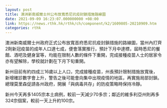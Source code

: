 ```yaml
---
layout: post
title: 澳洲新南威爾士州公布放寬悉尼抗疫封鎖措施路線圖
date: 2021-09-09 16:23:07.000000000 +08:00
link: https://news.rthk.hk/rthk/ch/component/k2/1609805-20210909.htm
categories: rthk
---
```


澳洲新南威爾士州政府正式公布放寬首府悉尼抗疫封鎖措施的路線圖，當州內打齊2劑新冠疫苗的成年人口達七成，便會落實推行，預計下月中達標，屆時悉尼的餐館、酒吧及健身室等，均能在限制人數的條件下重開，完成接種疫苗人士的居家令亦有望解除，學校就計劃在下月下旬重開。

新州目前有約四成三16歲以上人口，完成接種疫苗，州長預計限制措施放寬後，新增確診數字會上升，警告之後可能會向集中出現疫情的地區，再實施局部封鎖。總理莫里森促請各州政府，開展「與病毒共存」的防疫策略時保持冷靜。

新州今天再多1405宗本土病例，較前一天減少70多宗；鄰近的維多利亞州則再多324宗個案，較前一天上升約100宗。
